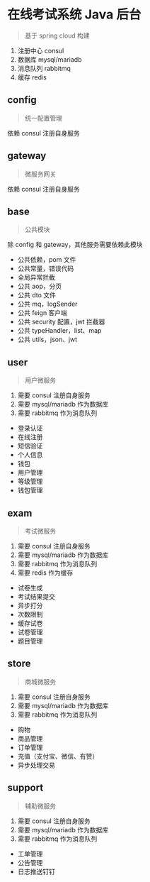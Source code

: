 # 在线考试系统 Java 后台

> 基于 spring cloud 构建

1. 注册中心 consul
2. 数据库 mysql/mariadb
3. 消息队列 rabbitmq
4. 缓存 redis

## config

> 统一配置管理

依赖 consul 注册自身服务

## gateway

> 微服务网关

依赖 consul 注册自身服务

## base

> 公共模块

除 config 和 gateway，其他服务需要依赖此模块

- 公共依赖，pom 文件
- 公共常量，错误代码
- 全局异常拦截
- 公共 aop，分页
- 公共 dto 文件
- 公共 mq，logSender
- 公共 feign 客户端
- 公共 security 配置，jwt 拦截器
- 公共 typeHandler，list、map
- 公共 utils，json、jwt

## user

> 用户微服务

1. 需要 consul 注册自身服务
2. 需要 mysql/mariadb 作为数据库
3. 需要 rabbitmq 作为消息队列

- 登录认证
- 在线注册
- 短信验证
- 个人信息
- 钱包
- 用户管理
- 等级管理
- 钱包管理

## exam

> 考试微服务

1. 需要 consul 注册自身服务
2. 需要 mysql/mariadb 作为数据库
3. 需要 rabbitmq 作为消息队列
4. 需要 redis 作为缓存

- 试卷生成
- 考试结果提交
- 异步打分
- 次数限制
- 缓存试卷
- 试卷管理
- 题目管理

## store

> 商城微服务

1. 需要 consul 注册自身服务
2. 需要 mysql/mariadb 作为数据库
3. 需要 rabbitmq 作为消息队列

- 购物
- 商品管理
- 订单管理
- 充值（支付宝、微信、有赞）
- 异步处理交易

## support

> 辅助微服务

1. 需要 consul 注册自身服务
2. 需要 mysql/mariadb 作为数据库
3. 需要 rabbitmq 作为消息队列

- 工单管理
- 公告管理
- 日志推送钉钉